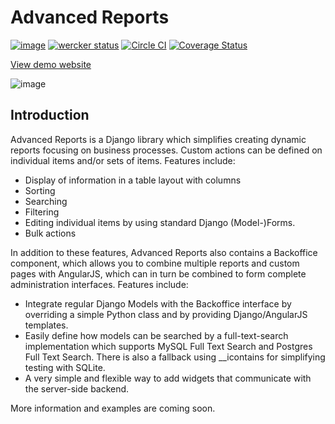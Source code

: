 Advanced Reports
================

[![image](https://travis-ci.org/vikingco/django-advanced-reports.svg?branch=master)](https://travis-ci.org/vikingco/django-advanced-reports) [![wercker status](https://app.wercker.com/status/83e5295d0d44e6f64c714153a4538a02/s "wercker status")](https://app.wercker.com/project/bykey/83e5295d0d44e6f64c714153a4538a02) [![Circle CI](https://circleci.com/gh/vikingco/django-advanced-reports/tree/enh%2Fpolishing.svg?style=svg)](https://circleci.com/gh/vikingco/django-advanced-reports/tree/enh%2Fpolishing)
[![Coverage Status](https://coveralls.io/repos/vikingco/django-advanced-reports/badge.svg?branch=enh%2Fpolishing)](https://coveralls.io/r/vikingco/django-advanced-reports?branch=enh%2Fpolishing)

[View demo website](http://backoffice.oemfoeland.com)

![image](https://cloud.githubusercontent.com/assets/142114/3298713/8d550794-f605-11e3-845c-8953fc9ac00b.png)

Introduction
------------

Advanced Reports is a Django library which simplifies creating dynamic reports focusing on business processes. Custom actions can be defined on individual items and/or sets of items. Features include:

* Display of information in a table layout with columns
* Sorting
* Searching
* Filtering
* Editing individual items by using standard Django (Model-)Forms.
* Bulk actions

In addition to these features, Advanced Reports also contains a Backoffice component, which allows you to combine multiple reports and custom pages with AngularJS, which can in turn be combined to form complete administration interfaces. Features include:

* Integrate regular Django Models with the Backoffice interface by overriding a simple Python class and by providing Django/AngularJS templates. 
* Easily define how models can be searched by a full-text-search implementation which supports MySQL Full Text Search and Postgres Full Text Search. There is also a fallback using __icontains for simplifying testing with SQLite.
* A very simple and flexible way to add widgets that communicate with the server-side backend.

More information and examples are coming soon.

